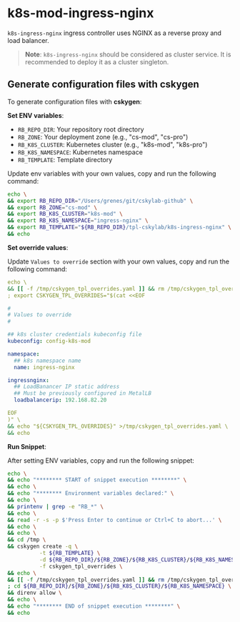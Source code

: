 # k8s-mod-ingress-nginx

`k8s-ingress-nginx` ingress controller uses NGINX as a reverse proxy and load balancer.

> **Note**: `k8s-ingress-nginx` should be considered as cluster service. It is recommended to deploy it as a
cluster singleton.

## Generate configuration files with cskygen

To generate configuration files with **cskygen**:

**Set ENV variables**:

- `RB_REPO_DIR`: Your repository root directory
- `RB_ZONE`: Your deployment zone (e.g., "cs-mod", "cs-pro")
- `RB_K8S_CLUSTER`: Kubernetes cluster (e.g., "k8s-mod", "k8s-pro")
- `RB_K8S_NAMESPACE`: Kubernetes namespace
- `RB_TEMPLATE`: Template directory

Update env variables with your own values, copy and run the following command:

```bash
echo \
&& export RB_REPO_DIR="/Users/grenes/git/cskylab-github" \
&& export RB_ZONE="cs-mod" \
&& export RB_K8S_CLUSTER="k8s-mod" \
&& export RB_K8S_NAMESPACE="ingress-nginx" \
&& export RB_TEMPLATE="${RB_REPO_DIR}/tpl-cskylab/k8s-ingress-nginx" \
&& echo
```

**Set override values**:

Update `Values to override` section with your own values, copy and run the following command:

```yaml
echo \
&& [[ -f /tmp/cskygen_tpl_overrides.yaml ]] && rm /tmp/cskygen_tpl_overrides.yaml \
; export CSKYGEN_TPL_OVERRIDES="$(cat <<EOF

#
# Values to override
#

## k8s cluster credentials kubeconfig file
kubeconfig: config-k8s-mod

namespace:
  ## k8s namespace name
  name: ingress-nginx

ingressnginx:
  ## LoadBanancer IP static address
  ## Must be previously configured in MetalLB
  loadbalancerip: 192.168.82.20

EOF
)" \
&& echo "${CSKYGEN_TPL_OVERRIDES}" >/tmp/cskygen_tpl_overrides.yaml \
&& echo
```

**Run Snippet**:

After setting ENV variables, copy and run the following snippet:

```bash
echo \
&& echo "******** START of snippet execution ********" \
&& echo \
&& echo "******** Environment variables declared:" \
&& echo \
&& printenv | grep -e "RB_*" \
&& echo \
&& read -r -s -p $'Press Enter to continue or Ctrl+C to abort...' \
&& echo \
&& echo \
&& cd /tmp \
&& cskygen create -q \
          -t ${RB_TEMPLATE} \
          -d ${RB_REPO_DIR}/${RB_ZONE}/${RB_K8S_CLUSTER}/${RB_K8S_NAMESPACE} \
          -f cskygen_tpl_overrides \
&& echo \
&& [[ -f /tmp/cskygen_tpl_overrides.yaml ]] && rm /tmp/cskygen_tpl_overrides.yaml \
; cd ${RB_REPO_DIR}/${RB_ZONE}/${RB_K8S_CLUSTER}/${RB_K8S_NAMESPACE} \
&& direnv allow \
&& echo \
&& echo "******** END of snippet execution ********" \
&& echo
```
